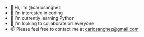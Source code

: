 - 👋 Hi, I’m @carlosanghez
- 👀 I’m interested in coding
- 🌱 I’m currently learning Python
- 💞️ I’m looking to collaborate on everyone
- 📫 Please feel free to contact me at carlosanghez@gmail.com

<!---
carlosanghez/carlosanghez is a ✨ special ✨ repository because its `README.md` (this file) appears on your GitHub profile.
You can click the Preview link to take a look at your changes.
--->
